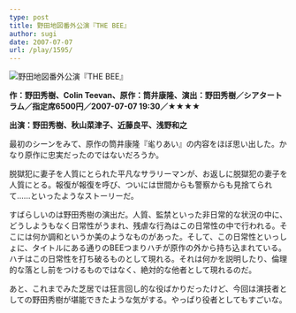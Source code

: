 ```yaml
---
type: post
title: 野田地図番外公演『THE BEE』
author: sugi
date: 2007-07-07
url: /play/1595/
---
```

<img src="/images/play/20070707.jpg" alt="野田地図番外公演『THE BEE』" class="alignleft" />

**作：野田秀樹、Colin Teevan、原作：筒井康隆、演出：野田秀樹／シアタートラム／指定席6500円／2007-07-07 19:30／★★★★**

**出演：野田秀樹、秋山菜津子、近藤良平、浅野和之**

最初のシーンをみて、原作の筒井康隆『毟りあい』の内容をほぼ思い出した。かなり原作に忠実だったのではないだろうか。

脱獄犯に妻子を人質にとられた平凡なサラリーマンが、お返しに脱獄犯の妻子を人質にとる。報復が報復を呼び、ついには世間からも警察からも見捨てられて......といったようなストーリーだ。

すばらしいのは野田秀樹の演出だ。人質、監禁といった非日常的な状況の中に、どうしようもなく日常性がうまれ、残虐な行為はこの日常性の中で行われる。そこには何か調和というか美のようなものがあった。そして、この日常性といっしょに、タイトルにある通りのBEEつまりハチが原作の外から持ち込まれている。ハチはこの日常性を打ち破るものとして現れる。それは何かを説明したり、倫理的な落とし前をつけるものではなく、絶対的な他者として現れるのだ。

あと、これまでみた芝居では狂言回し的な役ばかりだったけど、今回は演技者としての野田秀樹が堪能できたような気がする。やっぱり役者としてもすごいな。
